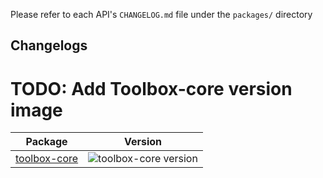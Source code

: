 Please refer to each API's `CHANGELOG.md` file under the `packages/` directory

Changelogs
-----
# TODO: Add Toolbox-core version image
| Package    | Version |
| -------- | ------- |
| [toolbox-core](https://github.com/googleapis/mcp-toolbox-sdk-js/tree/main/packages/toolbox-core/CHANGELOG.md)  | ![toolbox-core version]()    |
